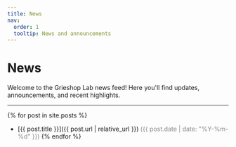 ```yaml
---
title: News
nav:
  order: 1
  tooltip: News and announcements
---
```


# News

Welcome to the Grieshop Lab news feed! Here you'll find updates, announcements, and recent highlights.

---

{% for post in site.posts %}
- [{{ post.title }}]({{ post.url | relative_url }}) <span style="color: #888;">({{ post.date | date: "%Y-%m-%d" }})</span>
{% endfor %}
